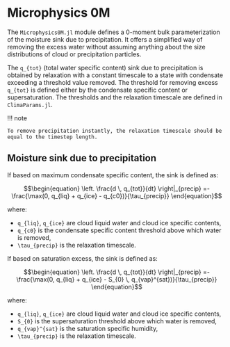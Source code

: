 # Microphysics 0M

The `Microphysics0M.jl` module defines a 0-moment bulk parameterization of
  the moisture sink due to precipitation.
It offers a simplified way of removing the excess water
  without assuming anything about the size distributions of cloud
  or precipitation particles.

The ``q_{tot}`` (total water specific content) sink due to precipitation
  is obtained by relaxation with a constant timescale
  to a state with condensate exceeding a threshold value removed.
The threshold for removing excess ``q_{tot}`` is defined either by the
  condensate specific content or supersaturation.
The thresholds and the relaxation timescale are defined in
  `ClimaParams.jl`.

!!! note

    To remove precipitation instantly, the relaxation timescale should be
    equal to the timestep length.

## Moisture sink due to precipitation

If based on maximum condensate specific content, the sink is defined as:
``` math
\begin{equation}
  \left. \frac{d \, q_{tot}}{dt} \right|_{precip} =-
    \frac{\max(0, q_{liq} + q_{ice} - q_{c0})}{\tau_{precip}}
\end{equation}
```
where:
  - ``q_{liq}``, ``q_{ice}`` are cloud liquid water and cloud ice specific contents,
  - ``q_{c0}`` is the condensate specific content threshold above which water is removed,
  - ``\tau_{precip}`` is the relaxation timescale.

If based on saturation excess, the sink is defined as:
```math
\begin{equation}
  \left. \frac{d \, q_{tot}}{dt} \right|_{precip} =-
    \frac{\max(0, q_{liq} + q_{ice} - S_{0} \, q_{vap}^{sat})}{\tau_{precip}}
\end{equation}
```
where:
  - ``q_{liq}``, ``q_{ice}`` are cloud liquid water and cloud ice specific contents,
  - ``S_{0}`` is the supersaturation threshold above which water is removed,
  - ``q_{vap}^{sat}`` is the saturation specific humidity,
  - ``\tau_{precip}`` is the relaxation timescale.
